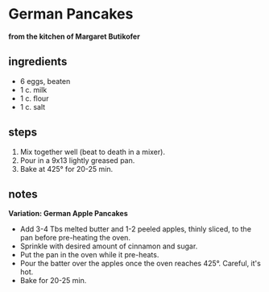 # German Pancakes
**from the kitchen of Margaret Butikofer**

## ingredients
* 6 eggs, beaten
* 1 c. milk
* 1 c. flour
* 1 c. salt  

## steps  
1. Mix together well (beat to death in a mixer).
2. Pour in a 9x13 lightly greased pan.
3. Bake at 425° for 20-25 min.

## notes  
**Variation: German Apple Pancakes**
* Add 3-4 Tbs melted butter and 1-2 peeled apples, thinly sliced, to the pan before pre-heating the oven.
* Sprinkle with desired amount of cinnamon and sugar.
* Put the pan in the oven while it pre-heats.
* Pour the batter over the apples once the oven reaches 425°. Careful, it's hot.
* Bake for 20-25 min.
